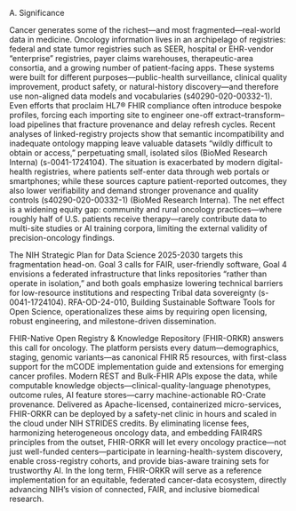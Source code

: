 A. Significance

Cancer generates some of the richest—and most fragmented—real-world data in medicine. Oncology information lives in an archipelago of registries: federal and state tumor registries such as SEER, hospital or EHR-vendor “enterprise” registries, payer claims warehouses, therapeutic-area consortia, and a growing number of patient-facing apps. These systems were built for different purposes—public-health surveillance, clinical quality improvement, product safety, or natural-history discovery—and therefore use non-aligned data models and vocabularies (s40290-020-00332-1). Even efforts that proclaim HL7® FHIR compliance often introduce bespoke profiles, forcing each importing site to engineer one-off extract–transform–load pipelines that fracture provenance and delay refresh cycles. Recent analyses of linked-registry projects show that semantic incompatibility and inadequate ontology mapping leave valuable datasets “wildly difficult to obtain or access,” perpetuating small, isolated silos (BioMed Research Interna) (s-0041-1724104). The situation is exacerbated by modern digital-health registries, where patients self-enter data through web portals or smartphones; while these sources capture patient-reported outcomes, they also lower verifiability and demand stronger provenance and quality controls (s40290-020-00332-1) (BioMed Research Interna). The net effect is a widening equity gap: community and rural oncology practices—where roughly half of U.S. patients receive therapy—rarely contribute data to multi-site studies or AI training corpora, limiting the external validity of precision-oncology findings.

The NIH Strategic Plan for Data Science 2025-2030 targets this fragmentation head-on. Goal 3 calls for FAIR, user-friendly software, Goal 4 envisions a federated infrastructure that links repositories “rather than operate in isolation,” and both goals emphasize lowering technical barriers for low-resource institutions and respecting Tribal data sovereignty (s-0041-1724104). RFA-OD-24-010, Building Sustainable Software Tools for Open Science, operationalizes these aims by requiring open licensing, robust engineering, and milestone-driven dissemination.

FHIR-Native Open Registry & Knowledge Repository (FHIR-ORKR) answers this call for oncology. The platform persists every datum—demographics, staging, genomic variants—as canonical FHIR R5 resources, with first-class support for the mCODE implementation guide and extensions for emerging cancer profiles. Modern REST and Bulk-FHIR APIs expose the data, while computable knowledge objects—clinical-quality-language phenotypes, outcome rules, AI feature stores—carry machine-actionable RO-Crate provenance. Delivered as Apache-licensed, containerized micro-services, FHIR-ORKR can be deployed by a safety-net clinic in hours and scaled in the cloud under NIH STRIDES credits. By eliminating license fees, harmonizing heterogeneous oncology data, and embedding FAIR4RS principles from the outset, FHIR-ORKR will let every oncology practice—not just well-funded centers—participate in learning-health-system discovery, enable cross-registry cohorts, and provide bias-aware training sets for trustworthy AI. In the long term, FHIR-ORKR will serve as a reference implementation for an equitable, federated cancer-data ecosystem, directly advancing NIH’s vision of connected, FAIR, and inclusive biomedical research.